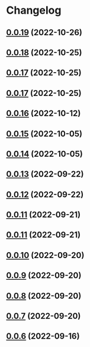 # Changelog

## [0.0.19](https://github.com/inflearn/shaka-player/compare/v0.0.19) (2022-10-26)

## [0.0.18](https://github.com/inflearn/shaka-player/compare/v0.0.18) (2022-10-25)

## [0.0.17](https://github.com/inflearn/shaka-player/compare/v0.0.17) (2022-10-25)

## [0.0.17](https://github.com/inflearn/shaka-player/compare/v0.0.17) (2022-10-25)

## [0.0.16](https://github.com/inflearn/shaka-player/compare/v0.0.16) (2022-10-12)

## [0.0.15](https://github.com/inflearn/shaka-player/compare/v0.0.15) (2022-10-05)

## [0.0.14](https://github.com/inflearn/shaka-player/compare/v0.0.14) (2022-10-05)

## [0.0.13](https://github.com/inflearn/shaka-player/compare/v0.0.13) (2022-09-22)

## [0.0.12](https://github.com/inflearn/shaka-player/compare/v0.0.12) (2022-09-22)

## [0.0.11](https://github.com/inflearn/shaka-player/compare/v0.0.11) (2022-09-21)

## [0.0.11](https://github.com/inflearn/shaka-player/compare/v0.0.11) (2022-09-21)

## [0.0.10](https://github.com/inflearn/shaka-player/compare/v0.0.10) (2022-09-20)

## [0.0.9](https://github.com/inflearn/shaka-player/compare/v0.0.9) (2022-09-20)

## [0.0.8](https://github.com/inflearn/shaka-player/compare/v0.0.8) (2022-09-20)

## [0.0.7](https://github.com/inflearn/shaka-player/compare/v0.0.7) (2022-09-20)

## [0.0.6](https://github.com/inflearn/shaka-player/compare/v0.0.6) (2022-09-16)
